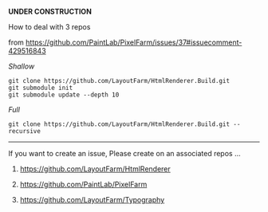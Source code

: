 **UNDER CONSTRUCTION**


How to deal with 3 repos 

from https://github.com/PaintLab/PixelFarm/issues/37#issuecomment-429516843



*Shallow*
```
git clone https://github.com/LayoutFarm/HtmlRenderer.Build.git
git submodule init
git submodule update --depth 10
```

*Full*
```
git clone https://github.com/LayoutFarm/HtmlRenderer.Build.git --recursive
```


--- 

If you want to create an issue, Please create on an associated repos ... 

1) https://github.com/LayoutFarm/HtmlRenderer

2) https://github.com/PaintLab/PixelFarm

3) https://github.com/LayoutFarm/Typography




